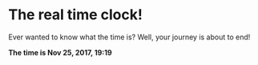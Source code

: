# The real time clock!

Ever wanted to know what the time is? Well, your journey is about to end!

**The time is Nov 25, 2017, 19:19**
